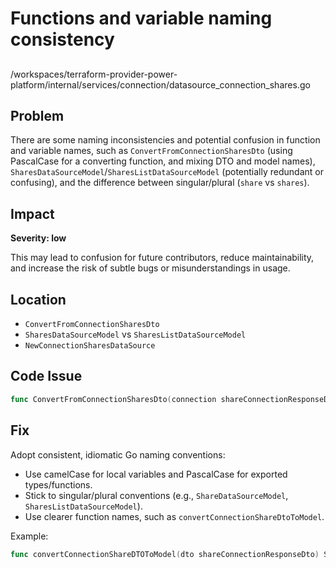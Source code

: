 # Functions and variable naming consistency

##

/workspaces/terraform-provider-power-platform/internal/services/connection/datasource_connection_shares.go

## Problem

There are some naming inconsistencies and potential confusion in function and variable names, such as `ConvertFromConnectionSharesDto` (using PascalCase for a converting function, and mixing DTO and model names), `SharesDataSourceModel`/`SharesListDataSourceModel` (potentially redundant or confusing), and the difference between singular/plural (`share` vs `shares`).

## Impact

**Severity: low**

This may lead to confusion for future contributors, reduce maintainability, and increase the risk of subtle bugs or misunderstandings in usage.

## Location

- `ConvertFromConnectionSharesDto`
- `SharesDataSourceModel` vs `SharesListDataSourceModel`
- `NewConnectionSharesDataSource`

## Code Issue

```go
func ConvertFromConnectionSharesDto(connection shareConnectionResponseDto) SharesDataSourceModel
```

## Fix

Adopt consistent, idiomatic Go naming conventions:

- Use camelCase for local variables and PascalCase for exported types/functions.
- Stick to singular/plural conventions (e.g., `ShareDataSourceModel`, `SharesListDataSourceModel`).
- Use clearer function names, such as `convertConnectionShareDtoToModel`.

Example:

```go
func convertConnectionShareDTOToModel(dto shareConnectionResponseDto) ShareDataSourceModel
```
